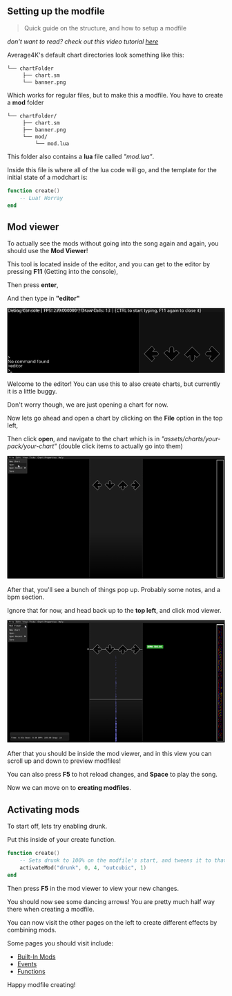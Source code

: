 ## Setting up the modfile
> Quick guide on the structure, and how to setup a modfile

*don't want to read? check out this video tutorial [here](https://www.youtube.com/watch?v=5EfC9jMnxh0&feature=youtu.be)*

Average4K's default chart directories look something like this:

```
└── chartFolder
     ├── chart.sm
     └── banner.png
```

Which works for regular files, but to make this a modfile. You have to create a **mod** folder

```
└── chartFolder/
     ├── chart.sm
     ├── banner.png
     └── mod/
         └── mod.lua
```

This folder also contains a **lua** file called *"mod.lua"*.

Inside this file is where all of the lua code will go, and the template for the initial state of a modchart is:

```lua
function create()
    -- Lua! Horray
end
```

## Mod viewer

To actually see the mods without going into the song again and again, you should use the **Mod Viewer**!

This tool is located inside of the editor, and you can get to the editor by pressing **F11** (Getting into the console), 

Then press **enter**,

And then type in **"editor"**

![editor](_media/editor.png)

Welcome to the editor! You can use this to also create charts, but currently it is a little buggy.

Don't worry though, we are just opening a chart for now.

Now lets go ahead and open a chart by clicking on the **File** option in the top left,

Then click **open**, and navigate to the chart which is in *"assets/charts/your-pack/your-chart"* (double click items to actually go into them)

![openChart](_media/openChart.png)

After that, you'll see a bunch of things pop up. Probably some notes, and a bpm section.

Ignore that for now, and head back up to the **top left**, and click mod viewer.

![modViewer](_media/modViewer.png)

After that you should be inside the mod viewer, and in this view you can scroll up and down to preview modfiles!

You can also press **F5** to hot reload changes, and **Space** to play the song.

Now we can move on to **creating modfiles**.

## Activating mods

To start off, lets try enabling drunk.

Put this inside of your create function.

```lua
function create()
    -- Sets drunk to 100% on the modfile's start, and tweens it to that over the span of 4 beats
    activateMod("drunk", 0, 4, "outcubic", 1)
end
```

Then press **F5** in the mod viewer to view your new changes.

You should now see some dancing arrows! You are pretty much half way there when creating a modfile.

You can now visit the other pages on the left to create different effects by combining mods.

Some pages you should visit include:
- [Built-In Mods](Mods.md)
- [Events](Events.md)
- [Functions](Functions.md)

Happy modfile creating!